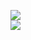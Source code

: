 [![](https://img.shields.io/badge/Made%20With-Github%20Spray-lightgrey.svg?style=for-the-badge&logo=github)](https://github.com/Annihil/github-spray#30863)  
[![](https://i.imgur.com/2DrTn0Z.gif)](https://github.com/Annihil/github-spray)